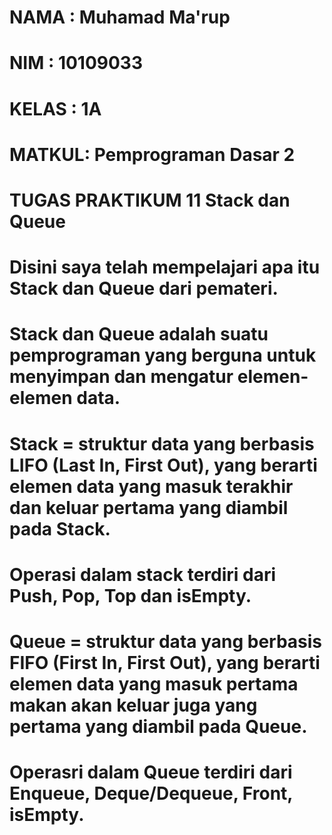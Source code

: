 # NAMA  : Muhamad Ma'rup  
# NIM   : 10109033
# KELAS : 1A
# MATKUL: Pemprograman Dasar 2

# TUGAS PRAKTIKUM 11 Stack dan Queue

# Disini saya telah mempelajari apa itu Stack dan Queue dari pemateri.
# Stack dan Queue adalah suatu pemprograman yang berguna untuk menyimpan dan mengatur elemen-elemen data.

# Stack = struktur data yang berbasis LIFO (Last In, First Out), yang berarti elemen data yang masuk terakhir dan keluar pertama yang diambil pada Stack.
# Operasi dalam stack terdiri dari Push, Pop, Top dan isEmpty.

# Queue = struktur data yang berbasis FIFO (First In, First Out), yang berarti elemen data yang masuk pertama makan akan keluar juga yang pertama yang diambil pada Queue.
# Operasri dalam Queue terdiri dari Enqueue, Deque/Dequeue, Front, isEmpty.
